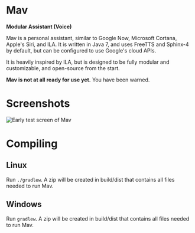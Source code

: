 Mav
===
**Modular Assistant (Voice)**

Mav is a personal assistant, similar to Google Now, Microsoft Cortana, Apple's Siri, and ILA.
It is written in Java 7, and uses FreeTTS and Sphinx-4 by default, but can be configured to use Google's cloud APIs.

It is heavily inspired by ILA, but is designed to be fully modular and customizable, and open-source from the start.

**Mav is not at all ready for use yet.** You have been warned.

Screenshots
===========
![Early test screen of Mav](http://i.imgur.com/zXNAKMY.png)

Compiling
=========
Linux
-----
Run `./gradlew`. A zip will be created in build/dist that contains all files needed to run Mav.

Windows
-------
Run `gradlew`. A zip will be created in build/dist that contains all files needed to run Mav.